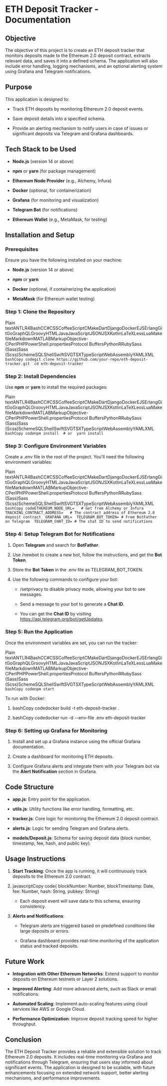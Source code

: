 ETH Deposit Tracker - Documentation
===================================

Objective
---------

The objective of this project is to create an ETH deposit tracker that monitors deposits made to the Ethereum 2.0 deposit contract, extracts relevant data, and saves it into a defined schema. The application will also include error handling, logging mechanisms, and an optional alerting system using Grafana and Telegram notifications.

Purpose
-------

This application is designed to:

*   Track ETH deposits by monitoring Ethereum 2.0 deposit events.
    
*   Save deposit details into a specified schema.
    
*   Provide an alerting mechanism to notify users in case of issues or significant deposits via Telegram and Grafana dashboards.
    

Tech Stack to be Used
---------------------

*   **Node.js** (version 14 or above)
    
*   **npm** or **yarn** (for package management)
    
*   **Ethereum Node Provider** (e.g., Alchemy, Infura)
    
*   **Docker** (optional, for containerization)
    
*   **Grafana** (for monitoring and visualization)
    
*   **Telegram Bot** (for notifications)
    
*   **Ethereum Wallet** (e.g., MetaMask, for testing)
    

Installation and Setup
----------------------

### Prerequisites

Ensure you have the following installed on your machine:

*   **Node.js** (version 14 or above)
    
*   **npm** or **yarn**
    
*   **Docker** (optional, if containerizing the application)
    
*   **MetaMask** (for Ethereum wallet testing)
    

### Step 1: Clone the Repository

Plain textANTLR4BashCC#CSSCoffeeScriptCMakeDartDjangoDockerEJSErlangGitGoGraphQLGroovyHTMLJavaJavaScriptJSONJSXKotlinLaTeXLessLuaMakefileMarkdownMATLABMarkupObjective-CPerlPHPPowerShell.propertiesProtocol BuffersPythonRRubySass (Sass)Sass (Scss)SchemeSQLShellSwiftSVGTSXTypeScriptWebAssemblyYAMLXML`   bashCopy codegit clone https://github.com/your-repo/eth-deposit-tracker.git  cd eth-deposit-tracker   `

### Step 2: Install Dependencies

Use **npm** or **yarn** to install the required packages:

Plain textANTLR4BashCC#CSSCoffeeScriptCMakeDartDjangoDockerEJSErlangGitGoGraphQLGroovyHTMLJavaJavaScriptJSONJSXKotlinLaTeXLessLuaMakefileMarkdownMATLABMarkupObjective-CPerlPHPPowerShell.propertiesProtocol BuffersPythonRRubySass (Sass)Sass (Scss)SchemeSQLShellSwiftSVGTSXTypeScriptWebAssemblyYAMLXML`   bashCopy codenpm install  # or  yarn install   `

### Step 3: Configure Environment Variables

Create a .env file in the root of the project. You'll need the following environment variables:

Plain textANTLR4BashCC#CSSCoffeeScriptCMakeDartDjangoDockerEJSErlangGitGoGraphQLGroovyHTMLJavaJavaScriptJSONJSXKotlinLaTeXLessLuaMakefileMarkdownMATLABMarkupObjective-CPerlPHPPowerShell.propertiesProtocol BuffersPythonRRubySass (Sass)Sass (Scss)SchemeSQLShellSwiftSVGTSXTypeScriptWebAssemblyYAMLXML`   bashCopy codeETHEREUM_NODE_URL=   # Get from Alchemy or Infura  TRACKING_CONTRACT_ADDRESS=   # The contract address of Ethereum 2.0 deposit contract  GRAFANA_URL=  TELEGRAM_BOT_TOKEN= # From BotFather on Telegram  TELEGRAM_CHAT_ID= # The chat ID to send notifications   `

### Step 4: Setup Telegram Bot for Notifications

1.  Open **Telegram** and search for **BotFather**.
    
2.  Use /newbot to create a new bot, follow the instructions, and get the **Bot Token**.
    
3.  Store the **Bot Token** in the .env file as TELEGRAM\_BOT\_TOKEN.
    
4.  Use the following commands to configure your bot:
    
    *   /setprivacy to disable privacy mode, allowing your bot to see messages.
        
    *   Send a message to your bot to generate a **Chat ID**.
        
    *   You can get the **Chat ID** by visiting https://api.telegram.org/bot/getUpdates.
        

### Step 5: Run the Application

Once the environment variables are set, you can run the tracker:

Plain textANTLR4BashCC#CSSCoffeeScriptCMakeDartDjangoDockerEJSErlangGitGoGraphQLGroovyHTMLJavaJavaScriptJSONJSXKotlinLaTeXLessLuaMakefileMarkdownMATLABMarkupObjective-CPerlPHPPowerShell.propertiesProtocol BuffersPythonRRubySass (Sass)Sass (Scss)SchemeSQLShellSwiftSVGTSXTypeScriptWebAssemblyYAMLXML`   bashCopy codenpm start   `

To run with Docker:

1.  bashCopy codedocker build -t eth-deposit-tracker .
    
2.  bashCopy codedocker run -d --env-file .env eth-deposit-tracker
    

### Step 6: Setting up Grafana for Monitoring

1.  Install and set up a Grafana instance using the official Grafana documentation.
    
2.  Create a dashboard for monitoring ETH deposits.
    
3.  Configure Grafana alerts and integrate them with your Telegram bot via the **Alert Notification** section in Grafana.
    

Code Structure
--------------

*   **app.js**: Entry point for the application.
    
*   **utils.js**: Utility functions like error handling, formatting, etc.
    
*   **tracker.js**: Core logic for monitoring the Ethereum 2.0 deposit contract.
    
*   **alerts.js**: Logic for sending Telegram and Grafana alerts.
    
*   **models/Deposit.js**: Schema for saving deposit data (block number, timestamp, fee, hash, and public key).
    

Usage Instructions
------------------

1.  **Start Tracking**: Once the app is running, it will continuously track deposits to the Ethereum 2.0 contract.
    
2.  javascriptCopy code{ blockNumber: Number, blockTimestamp: Date, fee: Number, hash: String, pubkey: String}
    
    *   Each deposit event will save data to this schema, ensuring consistency.
        
3.  **Alerts and Notifications**:
    
    *   Telegram alerts are triggered based on predefined conditions like large deposits or errors.
        
    *   Grafana dashboard provides real-time monitoring of the application status and tracked deposits.
        

Future Work
-----------

*   **Integration with Other Ethereum Networks**: Extend support to monitor deposits on Ethereum testnets or Layer 2 solutions.
    
*   **Improved Alerting**: Add more advanced alerts, such as Slack or email notifications.
    
*   **Automated Scaling**: Implement auto-scaling features using cloud services like AWS or Google Cloud.
    
*   **Performance Optimization**: Improve deposit tracking speed for higher throughput.
    

Conclusion
----------

The ETH Deposit Tracker provides a reliable and extensible solution to track Ethereum 2.0 deposits. It includes real-time monitoring via Grafana and notifications through Telegram, ensuring that users stay informed about significant events. The application is designed to be scalable, with future enhancements focusing on extended network support, better alerting mechanisms, and performance improvements.